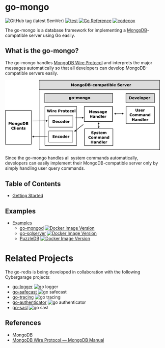 # go-mongo

![GitHub tag (latest SemVer)](https://img.shields.io/github/v/tag/cybergarage/go-mongo)
[![test](https://github.com/cybergarage/go-mongo/actions/workflows/make.yml/badge.svg)](https://github.com/cybergarage/go-mongo/actions/workflows/make.yml)
[![Go Reference](https://pkg.go.dev/badge/github.com/cybergarage/go-mongo.svg)](https://pkg.go.dev/github.com/cybergarage/go-mongo)
[![codecov](https://codecov.io/gh/cybergarage/go-mongo/graph/badge.svg?token=KTU8MELXYB)](https://codecov.io/gh/cybergarage/go-mongo)

The go-mongo is a database framework for implementing a [MongoDB](https://www.mongodb.com)-compatible server using Go easily.

## What is the go-mongo?

The go-mongo handles [MongoDB Wire Protocol](https://www.mongodb.com/docs/manual/reference/mongodb-wire-protocol/) and interprets the major messages automatically so that all developers can develop MongoDB-compatible servers easily. 

![](doc/img/framework.png)

Since the go-mongo handles all system commands automatically, developers can easily implement their MongoDB-compatible server only by simply handling user query commands.

## Table of Contents

- [Getting Started](doc/getting-started.md)

## Examples

- [Examples](doc/examples.md)
	- [go-mongod](examples/go-mongod) [![Docker Image Version](https://img.shields.io/docker/v/cybergarage/go-mongod)](https://hub.docker.com/repository/docker/cybergarage/go-mongod/)
	- [go-sqlserver](https://github.com/cybergarage/go-sqlserver) [![Docker Image Version](https://img.shields.io/docker/v/cybergarage/go-sqlserver)](https://hub.docker.com/repository/docker/cybergarage/go-sqlserver/)
	- [PuzzleDB](https://github.com/cybergarage/puzzledb-go) [![Docker Image Version](https://img.shields.io/docker/v/cybergarage/puzzledb)](https://hub.docker.com/repository/docker/cybergarage/puzzledb/)

# Related Projects

The go-redis is being developed in collaboration with the following Cybergarage projects:

-   [go-logger](https://github.com/cybergarage/go-logger) ![go logger](https://img.shields.io/github/v/tag/cybergarage/go-logger)
-   [go-safecast](https://github.com/cybergarage/go-safecast) ![go safecast](https://img.shields.io/github/v/tag/cybergarage/go-safecast)
-   [go-tracing](https://github.com/cybergarage/go-tracing) ![go tracing](https://img.shields.io/github/v/tag/cybergarage/go-tracing)
-   [go-authenticator](https://github.com/cybergarage/go-authenticator) ![go authenticator](https://img.shields.io/github/v/tag/cybergarage/go-authenticator)
-   [go-sasl](https://github.com/cybergarage/go-sasl) ![go sasl](https://img.shields.io/github/v/tag/cybergarage/go-sasl)

## References

- [MongoDB](https://www.mongodb.com)
- [MongoDB Wire Protocol — MongoDB Manual](https://www.mongodb.com/docs/manual/reference/mongodb-wire-protocol/)
